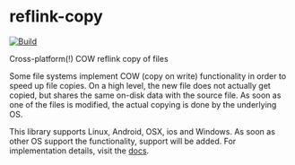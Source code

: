 # reflink-copy

[![Build](https://github.com/cargo-bins/reflink/actions/workflows/build.yml/badge.svg)](https://github.com/cargo-bins/reflink/actions/workflows/build.yml)

Cross-platform(!) COW reflink copy of files

Some file systems implement COW (copy on write) functionality in order to speed up file copies.
On a high level, the new file does not actually get copied, but shares the same on-disk data with the source file.
As soon as one of the files is modified, the actual copying is done by the underlying OS.

This library supports Linux, Android, OSX, ios and Windows. As soon as other OS support the functionality, support will be added.
For implementation details, visit the [docs](https://docs.rs/reflink-copy).
